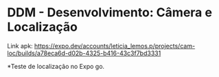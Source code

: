 # DDM - Desenvolvimento: Câmera e Localização
Link apk: https://expo.dev/accounts/leticia_lemos.p/projects/cam-loc/builds/a78eca6d-d02b-4325-b416-43c3f7bd3331

*Teste de localização no Expo go.